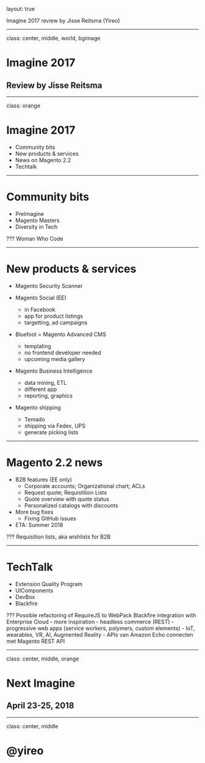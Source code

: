 layout: true
<div class="slide-heading"></div>
<div class="slide-footer">
    <span>Imagine 2017 review by Jisse Reitsma (Yireo)</span>
</div>

---
class: center, middle, world, bgimage
# Imagine 2017
## Review by Jisse Reitsma

---
class: orange
# Imagine 2017
- Community bits
- New products & services
- News on Magento 2.2
- Techtalk

---
# Community bits
- PreImagine
- Magento Masters
- Diversity in Tech

???
Woman Who Code

---
# New products & services
- Magento Security Scanner

- Magento Social (EE)
    - in Facebook
    - app for product listings
    - targetting, ad campaigns
- Bluefoot = Magento Advanced CMS
    - templating
    - no frontend developer needed
    - upcoming media gallery
- Magento Business Intelligence
    - data mining, ETL
    - different app
    - reporting, graphics
- Magento shipping
    - Temado
    - shipping via Fedex, UPS
    - generate picking lists

---
# Magento 2.2 news
- B2B features (EE only)
    - Corporate accounts; Organizational chart; ACLs
    - Request quote; Requistition Lists
    - Quote overview with quote status
    - Personalized catalogs with discounts
- More bug fixes
    - Fixing GitHub issues
- ETA: Summer 2018

???
Requisition lists, aka wishlists for B2B

---
# TechTalk
- Extension Quality Program
- UIComponents
- DevBox
- Blackfire

???
Possible refactoring of RequireJS to WebPack
Blackfire integration with Enterprise Cloud
    - more inspiration
        - headless commerce (REST)
        - progressive web apps (service workers, polymers, custom elements)
        - IoT, wearables, VR, AI, Augmented Reality
        - APIs van Amazon Echo connecten met Magento REST API

---
class: center, middle, orange
# Next Imagine
## April 23-25, 2018

---
class: center, middle
# @yireo

